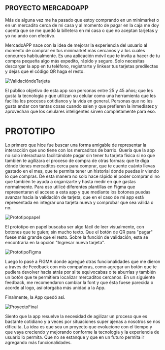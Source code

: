 ## PROYECTO MERCADOAPP ##

Más de alguna vez me ha pasado que estoy comprando en un minimarket o en un mercadito cerca de mi casa y al momento de pagar en la caja me doy cuenta que se me quedó la billetera en mi casa o que no aceptan tarjetas y yo no ando con efectivo.

MercadoAPP nace con la idea de mejorar la experiencia del usuario al momento de comprar en tus minimarket más cercanos y a los cuales concurres habitualmente. Es una aplicación móvil que te invita a hacer de tu compra pequeña algo más expedito, rápido y seguro. Solo necesitas descargar la app en tu teléfono, registrarte y linkear tus tarjetas predilectas y dejas que el código QR haga el resto.


<img class="proyectofinal2" src="images/PFINAL2.png" alt="ValidacióndeTarjeta"> 

El público objetivo de esta app son personas entre 25 y 45 años; que les gusta la tecnología y que utilizan su celular como una herramienta que les facilita los procesos cotidianos y la vida en general. Personas que no les gusta andar con tantas cosas cuando salen y que prefieren la inmediatez y aprovechan que los celulares inteligentes sirven completamente para eso.

# PROTOTIPO

Lo primero que hice fue buscar una forma amigable de representar la interacción que uno tiene con los mercaditos de barrio. Quería que la app no solo interactuara facilitándote pagar sin tener tu tarjeta física si no que también te agilizara el proceso de compra de otras formas: que te diga dónde tienes mercaditos cerca para comprar, que te cuente cuánto llevas gastado en el mes, que te permita tener un historial donde puedas ir viendo lo que compras. De esta manera no solo hace rápido el poder comprar si no que también te ayuda a organizarte y hasta medir en qué gastas normalmente. Para eso utilicé diferentes plantillas en Figma que representaran el acceso a esta app y que mediante los botones puedas avanzar hacia la validación de tarjeta, que en el caso de mi app está representada en integrar una tarjeta nueva y comprobar que sea válida o no.

<img class="proyectofinal3" src="images/Prototipo1.png" alt="Prototipopapel"> 


El prototipo en papel buscaba ser algo fácil de leer visualmente, con botones que te guíen; sin mucho texto. Que el botón de QR para "pagar" fuese más grande que el resto. Sobre la función de validación, esta se encontraría en la opción "Ingresar nueva tarjeta".

<img class="proyectofinal3" src="images/figmafinal.png" alt="PrototipoFigma"> 

Luego lo pasé a FIGMA donde agregué otras funcionalidades que me dieron a través de Feedback con mis compañeras, como agregar un botón que te pudiera devolver hacia atrás por si te equivocabas o te aburrías y también un botón que te permitiera localizar mercaditos cercanos. En un siguiente feedback, me recomendaron cambiar la font y que ésta fuese parecida o acorde al logo, así otorgaba más unidad a la App.

Finalmente, la App quedó así.

<img class="proyectofinal" src="images/PFINAL1.jpg" alt="ProyectoFinal"> 

Siento que la app resuelve la necesidad de agilizar un proceso que es bastante cotidiano y a veces por situaciones super ajenas a nosotros se nos dificulta. La idea es que sea un proyecto que evolucione con el tiempo y que vaya creciendo y mejorando conforme la tecnología y la experiencia de usuario lo permita. Que no se estanque y que en un futuro permita ir agregando más funcionalidades.



